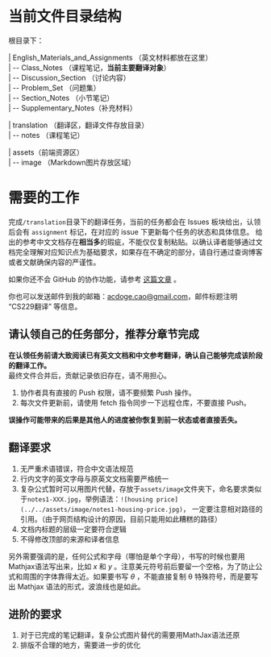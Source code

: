 # 当前文件目录结构

根目录下：  

| English_Materials_and_Assignments （英文材料都放在这里）   
| -- Class_Notes （课程笔记，**当前主要翻译对象**）  
| -- Discussion_Section （讨论内容）  
| -- Problem_Set  （问题集）  
| -- Section_Notes （小节笔记）  
| -- Supplementary_Notes（补充材料）  

| translation （翻译区，翻译文件存放目录）  
| -- notes （课程笔记） 

| assets（前端资源区）  
| -- image （Markdown图片存放区域）  

# 需要的工作
完成`/translation`目录下的翻译任务，当前的任务都会在 Issues 板块给出，认领后会有 `assignment` 标记，在对应的 issue 下更新每个任务的状态和具体信息。
给出的参考中文文档存在**相当多**的瑕疵，不能仅仅复制粘贴。以确认译者能够通过文档完全理解对应知识点为基础要求，如果存在不确定的部分，请自行通过查询博客或者文献确保内容的严谨性。  

如果你还不会 GitHub 的协作功能，请参考 [这篇文章](./GitHubTeamWork.md) 。  

你也可以发送邮件到我的邮箱：acdoge.cao@gmail.com，邮件标题注明 “CS229翻译” 等信息。  


## 请认领自己的任务部分，推荐分章节完成

**在认领任务前请大致阅读已有英文文档和中文参考翻译，确认自己能够完成该阶段的翻译工作。**  
最终文件合并后，贡献记录依旧存在，请不用担心。

1. 协作者具有直接的 Push 权限，请不要频繁 Push 操作。
2. 每次文件更新前，请使用 fetch 指令同步一下远程仓库，不要直接 Push。

**误操作可能带来的后果是其他人的进度被你恢复到前一状态或者直接丢失。**

## 翻译要求

1. 无严重术语错误，符合中文语法规范
2. 行内文字的英文字母与原英文文档需要严格统一
3. 复杂公式暂时可以用图片代替，存放于`assets/image`文件夹下，命名要求类似于`notes1-XXX.jpg`，举例语法：`![housing price](../../assets/image/notes1-housing-price.jpg)`， 一定要注意相对路径的引用。（由于网页结构设计的原因，目前只能用如此糟糕的路径）
4. 文档内标题的层级一定要符合逻辑
5. 不得修改顶部的来源和译者信息

另外需要强调的是，任何公式和字母（哪怕是单个字母），书写的时候也要用Mathjax语法写出来，比如 $x$ 和 $y$ 。注意美元符号前后要留一个空格，为了防止公式和周围的字体靠得太近。如果要书写 $\theta$ ，不能直接复制 θ 特殊符号，而是要写出 Mathjax 语法的形式，波浪线也是如此。

## 进阶的要求

1. 对于已完成的笔记翻译，复杂公式图片替代的需要用MathJax语法还原
2. 排版不合理的地方，需要进一步的优化
